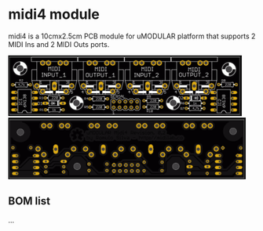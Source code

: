 # midi4 module

midi4 is a 10cmx2.5cm PCB module for uMODULAR platform that supports 2 MIDI Ins and 2 MIDI Outs ports.

![Image of uMODULAR midi4 pcb top view](https://raw.githubusercontent.com/midilab/uMODULAR/master/midi4/umodular_midi4_rev02_top.png)
![Image of uMODULAR midi4 pcb bottom view](https://raw.githubusercontent.com/midilab/uMODULAR/master/midi4/umodular_midi4_rev02_bottom.png)

## BOM list

...
